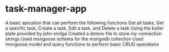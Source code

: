 # task-manager-app
A basic apication that can perform the following functions
Get all tasks,
Get a specific task,
Create a task,
Edit a task,
and Delete a task 
Using the boiler plate provided by john smilga 
Created a dotenv file to store my connection strings
Used mongoose schema for the mongodb collection 
Used mongoose model and query functions to perform basic CRUD operations

